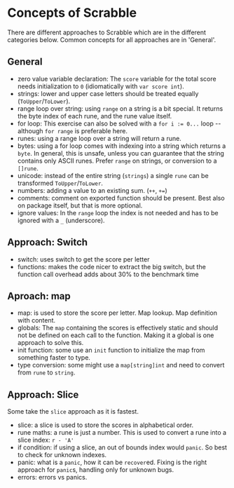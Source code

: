 # Concepts of Scrabble

There are different approaches to Scrabble which are in the different categories below. Common concepts for all approaches are in 'General'.

## General
- zero value variable declaration: The `score` variable for the total score needs initialization to `0` (idiomatically with `var score int`).
- strings: lower and upper case letters should be treated equally (`ToUpper`/`ToLower`).
- range loop over string: using `range` on a string is a bit special. It returns the byte index of each rune, and the rune value itself.
- for loop: This exercise can also be solved with a `for i := 0...` loop -- although `for range` is preferable here.
- runes: using a range loop over a string will return a rune.
- bytes: using a for loop comes with indexing into a string which returns a `byte`. In general, this is unsafe, unless you can guarantee that the string contains only ASCII runes. Prefer `range` on strings, or conversion to a `[]rune`.
- unicode: instead of the entire string (`strings`) a single `rune` can be transformed `ToUpper`/`ToLower`.
- numbers: adding a value to an existing sum. (`++`, `+=`)
- comments: comment on exported function should be present. Best also on package itself, but that is more optional.
- ignore values: In the `range` loop the index is not needed and has to be ignored with a `_` (underscore).

## Approach: Switch

- switch: uses switch to get the score per letter
- functions: makes the code nicer to extract the big switch, but the function call overhead adds about 30% to the benchmark time

## Aproach: map

- map: is used to store the score per letter. Map lookup. Map definition with content.
- globals: The `map` containing the scores is effectively static and should not be defined on each call to the function. Making it a global is one approach to solve this.
- init function: some use an `init` function to initialize the map from something faster to type.
- type conversion: some might use a `map[string]int` and need to convert from `rune` to `string`.

## Approach: Slice

Some take the `slice` approach as it is fastest.

- slice: a slice is used to store the scores in alphabetical order.
- rune maths: a rune is just a number. This is used to convert a rune into a slice index: `r - 'A'`
- if condition: if using a slice, an out of bounds index would `panic`. So best to check for unknown indexes.
- panic: what is a `panic`, how it can be `recover`ed. Fixing is the right approach for `panic`s, handling only for unknown bugs.
- errors: errors vs panics.
